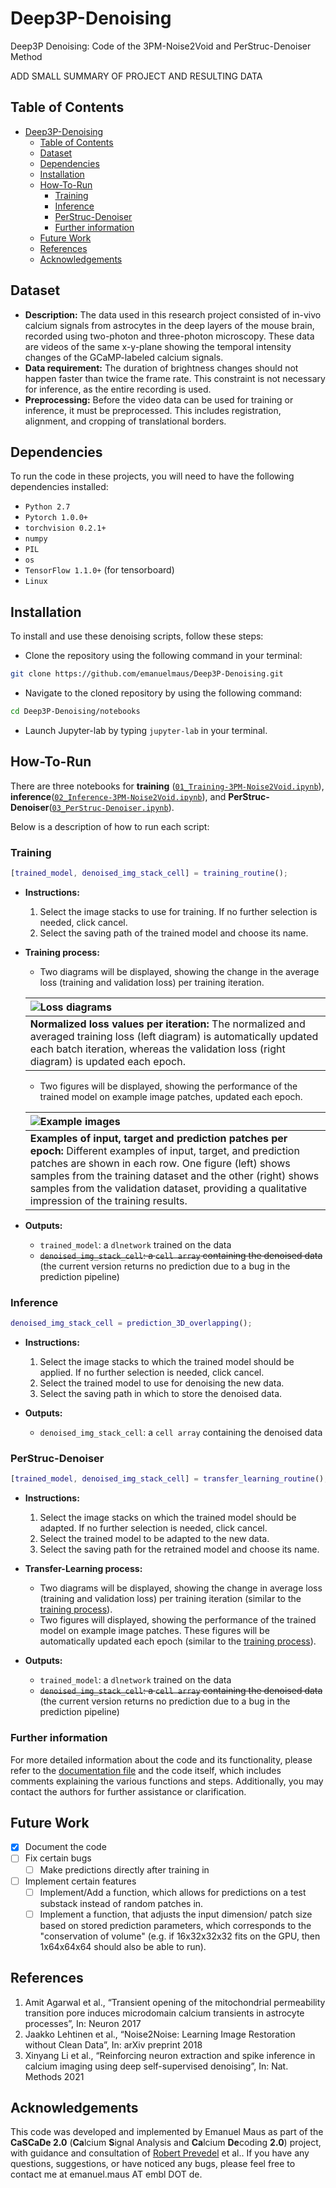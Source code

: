 # Deep3P-Denoising
Deep3P Denoising: Code of the 3PM-Noise2Void and PerStruc-Denoiser Method

ADD SMALL SUMMARY OF PROJECT AND RESULTING DATA
## Table of Contents

- [Deep3P-Denoising](#deep3p-denoising)
  - [Table of Contents](#table-of-contents)
  - [Dataset](#dataset)
  - [Dependencies](#dependencies)
  - [Installation](#installation)
  - [How-To-Run](#how-to-run)
    - [Training](#training)
    - [Inference](#inference)
    - [PerStruc-Denoiser](#perstruc-denoiser)
    - [Further information](#further-information)
  - [Future Work](#future-work)
  - [References](#references)
  - [Acknowledgements](#acknowledgements)

## Dataset

- **Description:** The data used in this research project consisted of in-vivo calcium signals from astrocytes in the deep layers of the mouse brain, recorded using two-photon and three-photon microscopy. These data are videos of the same x-y-plane showing the temporal intensity changes of the GCaMP-labeled calcium signals.
- **Data requirement:** The duration of brightness changes should not happen faster than twice the frame rate. This constraint is not necessary for inference, as the entire recording is used.
- **Preprocessing:** Before the video data can be used for training or inference, it must be preprocessed. This includes registration, alignment, and cropping of translational borders.

## Dependencies

To run the code in these projects, you will need to have the following dependencies installed:

- `Python 2.7`
- `Pytorch 1.0.0+`
- `torchvision 0.2.1+`
- `numpy`
- `PIL`
- `os`
- `TensorFlow 1.1.0+` (for tensorboard)
- `Linux`


## Installation

To install and use these denoising scripts, follow these steps:

- Clone the repository using the following command in your terminal:
```sh
git clone https://github.com/emanuelmaus/Deep3P-Denoising.git
```
- Navigate to the cloned repository by using the following command:
```sh
cd Deep3P-Denoising/notebooks
```
- Launch Jupyter-lab by typing ``jupyter-lab`` in your terminal.

## How-To-Run


There are three notebooks for **training** ([``01_Training-3PM-Noise2Void.ipynb``](notebooks/01_Training-3PM-Noise2Void.ipyn)), **inference**([``02_Inference-3PM-Noise2Void.ipynb``](notebooks/02_Inference-3PM-Noise2Void.ipynb)), and **PerStruc-Denoiser**([``03_PerStruc-Denoiser.ipynb``](notebooks/03_PerStruc-Denoiser.ipynb)).

Below is a description of how to run each script:

### Training
```Matlab
[trained_model, denoised_img_stack_cell] = training_routine();
```
- **Instructions:**
	1. Select the image stacks to use for training. If no further selection is needed, click cancel.
	2. Select the saving path of the trained model and choose its name.

- **Training process:**
	- Two diagrams will be displayed, showing the change in the average loss (training and validation loss) per training iteration.

	|  ![Loss diagrams](docs/images/logger/logger_loss.PNG) |
	|:---|
	|**Normalized loss values per iteration:** The normalized and averaged training loss (left diagram) is automatically updated each batch iteration, whereas the validation loss (right diagram) is updated each epoch.|

	- Two figures will be displayed, showing the performance of the trained model on example image patches, updated each epoch.

	|  ![Example images](docs/images/logger/logger_images.PNG) |
	|:---|
	|**Examples of input, target and prediction patches per epoch:** Different examples of input, target, and prediction patches are shown in each row. One figure (left) shows samples from the training dataset and the other (right) shows samples from the validation dataset, providing a qualitative impression of the training results.|

- **Outputs:**
	- ``trained_model``: a ``dlnetwork`` trained on the data
	- ~~``denoised_img_stack_cell``: a ``cell array`` containing the denoised data~~ (the current version returns no prediction due to a bug in the prediction pipeline)

### Inference
```Matlab
denoised_img_stack_cell = prediction_3D_overlapping();
```
- **Instructions:**
	1. Select the image stacks to which the trained model should be applied. If no further selection is needed, click cancel.
	2. Select the trained model to use for denoising the new data.
	3. Select the saving path in which to store the denoised data.

- **Outputs:**
	- ``denoised_img_stack_cell``: a ``cell array`` containing the denoised data


### PerStruc-Denoiser
```Matlab
[trained_model, denoised_img_stack_cell] = transfer_learning_routine();
```
- **Instructions:**
	1. Select the image stacks on which the trained model should be adapted. If no further selection is needed, click cancel.
	2. Select the trained model to be adapted to the new data.
	3. Select the saving path for the retrained model and choose its name.

- **Transfer-Learning process:**
	- Two diagrams will be displayed, showing the change in average loss (training and validation loss) per training iteration (similar to the [training process](#training)).
	- Two figures will displayed, showing the performance of the trained model on example image patches. These figures will be automatically updated each epoch (similar to the [training process](#training)).

- **Outputs:**
	- ``trained_model``: a ``dlnetwork`` trained on the data
	- ~~``denoised_img_stack_cell``: a ``cell array`` containing the denoised data~~ (the current version returns no prediction due to a bug in the prediction pipeline)

### Further information

For more detailed information about the code and its functionality, please refer to the [documentation file](/docs/documentation/Documentation.txt) and the code itself, which includes comments explaining the various functions and steps. Additionally, you may contact the authors for further assistance or clarification.

## Future Work

- [X] Document the code
- [ ] Fix certain bugs
	- [ ] Make predictions directly after training in
- [ ] Implement certain features
	- [ ] Implement/Add a function, which allows for predictions on a test substack instead of random patches in.
	- [ ] Implement a function, that adjusts the input dimension/ patch size based on stored prediction parameters, which corresponds to the "conservation of volume" (e.g. if 16x32x32x32 fits on the GPU, then 1x64x64x64 should also be able to run).

## References

1. Amit Agarwal et al., “Transient opening of the mitochondrial permeability transition pore induces microdomain calcium transients in astrocyte processes”, In: Neuron 2017
2. Jaakko Lehtinen et al., “Noise2Noise: Learning Image Restoration without Clean Data”, In: arXiv preprint 2018
3. Xinyang Li et al., “Reinforcing neuron extraction and spike inference in calcium imaging using deep self-supervised denoising”, In: Nat. Methods 2021

## Acknowledgements

This code was developed and implemented by Emanuel Maus as part of the **CaSCaDe 2.0** (**Ca**lcium **S**ignal Analysis and **Ca**lcium **De**coding **2.0**) project, with guidance and consultation of [Robert Prevedel](https://www.prevedel.embl.de/) et al.. If you have any questions, suggestions, or have noticed any bugs, please feel free to contact me at emanuel.maus AT embl DOT de.